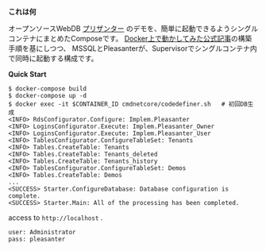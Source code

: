 **これは何**

オープンソースWebDB [プリザンター](https://github.com/Implem/Implem.Pleasanter) のデモを、簡単に起動できるようシングルコンテナにまとめたComposeです。
[Docker上で動かしてみた公式記事](https://pleasanter.hatenablog.jp/entry/2019/04/08/191954)の構築手順を基にしつつ、
MSSQLとPleasanterが、Supervisorでシングルコンテナ内で同時に起動する構成です。

**Quick Start**

    $ docker-compose build
    $ docker-compose up -d
    $ docker exec -it $CONTAINER_ID cmdnetcore/codedefiner.sh   # 初回DB生成
    <INFO> RdsConfigurator.Configure: Implem.Pleasanter
    <INFO> LoginsConfigurator.Execute: Implem.Pleasanter_Owner
    <INFO> LoginsConfigurator.Execute: Implem.Pleasanter_User
    <INFO> TablesConfigurator.ConfigureTableSet: Tenants
    <INFO> Tables.CreateTable: Tenants
    <INFO> Tables.CreateTable: Tenants_deleted
    <INFO> Tables.CreateTable: Tenants_history
    <INFO> TablesConfigurator.ConfigureTableSet: Demos
    <INFO> Tables.CreateTable: Demos
    ...
    <SUCCESS> Starter.ConfigureDatabase: Database configuration is complete.
    <SUCCESS> Starter.Main: All of the processing has been completed.

access to ``http://localhost`` .

    user: Administrator
    pass: pleasanter
